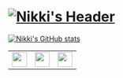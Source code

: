 # [![Nikki's Header](https://raw.githubusercontent.com/niikkiin/niikkiin/main/assets/header-banner.png)](https://www.nikkiabarca.me)

[![Nikki's GitHub stats](https://github-readme-stats.vercel.app/api?username=niikkiin&count_private=true&show_icons=true&title_color=E8BACE&bg_color=040F16&text_color=FBFBFF&icon_color=E8BACE&include_all_commits=true&custom_title=Nikki%27s%20Github%20Stats)](https://github.com/niikkiin/)

<table>
  <tr>
    <td valign="top"><img width="30" height="30" src="https://github.com/niikkiin/niikkiin/blob/main/assets/facebook-icon.png?raw=true"/></td>
    <td valign="top"><img width="30" height="30" src="https://github.com/niikkiin/niikkiin/blob/main/assets/linkedin-icon.png?raw=true"/></td>
    <td valign="top"><img width="30" height="30" src="https://github.com/niikkiin/niikkiin/blob/main/assets/github-icon.png?raw=true"/></td>
  </tr>
</table>
